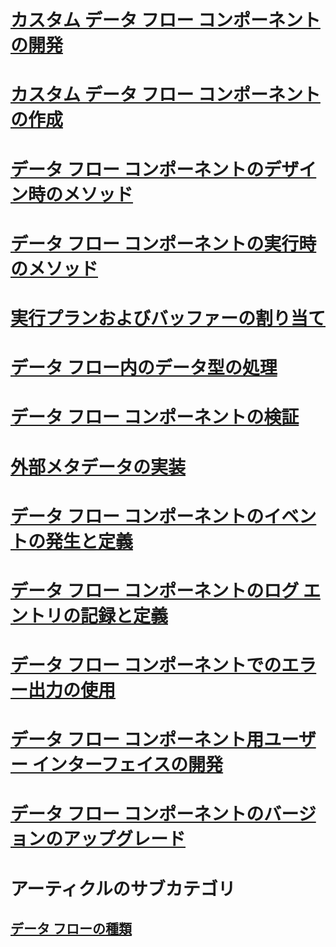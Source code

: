 # [カスタム データ フロー コンポーネントの開発](developing-a-custom-data-flow-component.md)
# [カスタム データ フロー コンポーネントの作成](creating-a-custom-data-flow-component.md)
# [データ フロー コンポーネントのデザイン時のメソッド](design-time-methods-of-a-data-flow-component.md)
# [データ フロー コンポーネントの実行時のメソッド](run-time-methods-of-a-data-flow-component.md)
# [実行プランおよびバッファーの割り当て](execution-plan-and-buffer-allocation.md)
# [データ フロー内のデータ型の処理](working-with-data-types-in-the-data-flow.md)
# [データ フロー コンポーネントの検証](validating-a-data-flow-component.md)
# [外部メタデータの実装](implementing-external-metadata.md)
# [データ フロー コンポーネントのイベントの発生と定義](raising-and-defining-events-in-a-data-flow-component.md)
# [データ フロー コンポーネントのログ エントリの記録と定義](logging-and-defining-log-entries-in-a-data-flow-component.md)
# [データ フロー コンポーネントでのエラー出力の使用](using-error-outputs-in-a-data-flow-component.md)
# [データ フロー コンポーネント用ユーザー インターフェイスの開発](developing-a-user-interface-for-a-data-flow-component.md)
# [データ フロー コンポーネントのバージョンのアップグレード](upgrading-the-version-of-a-data-flow-component.md)

# アーティクルのサブカテゴリ
## [データ フローの種類](../../../integration-services/extending-packages-custom-objects-data-flow-types/developing-a-custom-destination-component.md)
